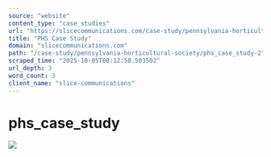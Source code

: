 ```yaml
---
source: "website"
content_type: "case_studies"
url: "https://slicecommunications.com/case-study/pennsylvania-horticultural-society/phs_case_study-2"
title: "PHS Case Study"
domain: "slicecommunications.com"
path: "/case-study/pennsylvania-horticultural-society/phs_case_study-2"
scraped_time: "2025-10-05T00:12:58.503502"
url_depth: 3
word_count: 3
client_name: "slice-communications"
---
```


# phs_case_study

[![](https://slicecommunications.com/wp-content/uploads/2018/07/phs_case_study-1-pdf-232x300.jpg)](https://slicecommunications.com/wp-content/uploads/2018/07/phs_case_study-1.pdf)